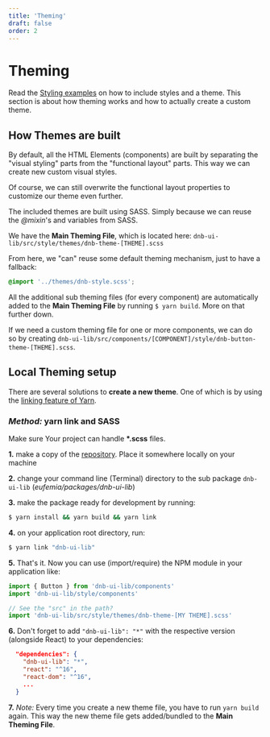 ```yaml
---
title: 'Theming'
draft: false
order: 2
---
```


# Theming

Read the [Styling examples](/uilib/usage/styling) on how to include styles and a theme.
This section is about how theming works and how to actually create a custom theme.

## How Themes are built

By default, all the HTML Elements (components) are built by separating the "visual styling" parts from the "functional layout" parts. This way we can create new custom visual styles.

Of course, we can still overwrite the functional layout properties to customize our theme even further.

The included themes are built using SASS. Simply because we can reuse the _@mixin_'s and variables from SASS.

We have the **Main Theming File**, which is located here: `dnb-ui-lib/src/style/themes/dnb-theme-[THEME].scss`

From here, we "can" reuse some default theming mechanism, just to have a fallback:

```scss
@import '../themes/dnb-style.scss';
```

All the additional sub theming files (for every component) are automatically added to the **Main Theming File** by running `$ yarn build`. More on that further down.

If we need a custom theming file for one or more components, we can do so by creating `dnb-ui-lib/src/components/[COMPONENT]/style/dnb-button-theme-[THEME].scss`.

## Local Theming setup

There are several solutions to **create a new theme**.
One of which is by using the [linking feature of Yarn](https://yarnpkg.com/lang/en/docs/cli/link/).

### _Method:_ yarn link and SASS

Make sure Your project can handle **\*.scss** files.

**1.** make a copy of the [repository](https://github.com/dnbexperience/eufemia). Place it somewhere locally on your machine

**2.** change your command line (Terminal) directory to the sub package `dnb-ui-lib` (_eufemia/packages/dnb-ui-lib_)

**3.** make the package ready for development by running:

```bash
$ yarn install && yarn build && yarn link
```

**4.** on your application root directory, run:

```bash
$ yarn link "dnb-ui-lib"
```

**5.** That's it. Now you can use (import/require) the NPM module in your application like:

```js
import { Button } from 'dnb-ui-lib/components'
import 'dnb-ui-lib/style/components'

// See the "src" in the path?
import 'dnb-ui-lib/src/style/themes/dnb-theme-[MY THEME].scss'
```

**6.** Don't forget to add `"dnb-ui-lib": "*"` with the respective version (alongside React) to your dependencies:

```json
  "dependencies": {
    "dnb-ui-lib": "*",
    "react": "^16",
    "react-dom": "^16",
    ...
  }
```

**7.** _Note:_ Every time you create a new theme file, you have to run `yarn build` again. This way the new theme file gets added/bundled to the **Main Theming File**.

